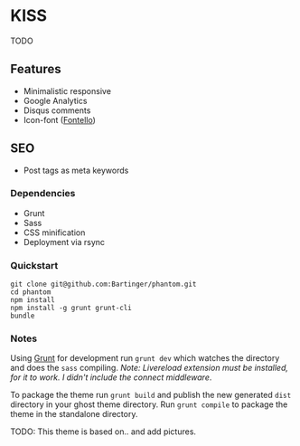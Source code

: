 # KISS
TODO

## Features
- Minimalistic responsive
- Google Analytics
- Disqus comments
- Icon-font ([Fontello](/assets/fonts/config.json))

## SEO
- Post tags as meta keywords

### Dependencies

- Grunt
- Sass
- CSS minification
- Deployment via rsync

### Quickstart

```
git clone git@github.com:Bartinger/phantom.git
cd phantom
npm install
npm install -g grunt grunt-cli
bundle
```

### Notes

Using [Grunt](http://gruntjs.com) for development run ```grunt dev``` which watches the directory and does the ```sass``` compiling. *Note: Livereload extension must be installed, for it to work. I didn't include the connect middleware*.

To package the theme run ```grunt build``` and publish the new generated ```dist``` directory in your ghost theme directory. Run ```grunt compile``` to package the theme in the standalone directory.

TODO: This theme is based on.. and add pictures.
